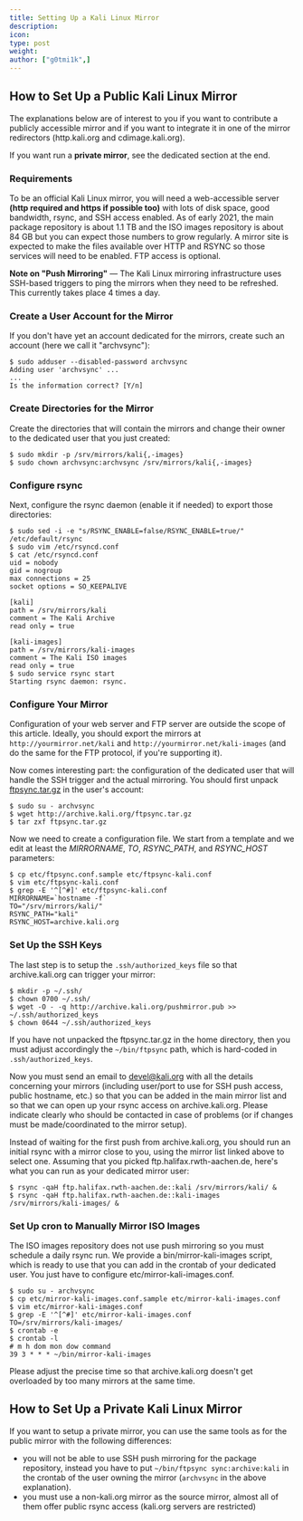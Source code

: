 ```yaml
---
title: Setting Up a Kali Linux Mirror
description:
icon:
type: post
weight:
author: ["g0tmi1k",]
---
```


## How to Set Up a Public Kali Linux Mirror

The explanations below are of interest to you if you want to contribute a publicly accessible mirror and if you want to integrate it in one of the mirror redirectors (http.kali.org and cdimage.kali.org).

If you want run a **private mirror**, see the dedicated section at the end.

### Requirements

<!--
  2021.1, the main package repository is about 1.1 TB
  Early 2020, the main package repository is about 850 GB
  2015, the main package repository is about 450 GB

  2021.1, the ISO images repository is about 84 GB
  Early 2020, the ISO images repository is about 110 GB
  2015, the ISO images repository is about 50 GB
-->
To be an official Kali Linux mirror, you will need a web-accessible server **(http required and https if possible too)** with lots of disk space, good bandwidth, rsync, and SSH access enabled. As of early 2021, the main package repository is about 1.1 TB and the ISO images repository is about 84 GB but you can expect those numbers to grow regularly. A mirror site is expected to make the files available over HTTP and RSYNC so those services will need to be enabled. FTP access is optional.

**Note on "Push Mirroring"** — The Kali Linux mirroring infrastructure uses SSH-based triggers to ping the mirrors when they need to be refreshed. This currently takes place 4 times a day.

### Create a User Account for the Mirror

If you don't have yet an account dedicated for the mirrors, create such an account (here we call it "archvsync"):

```console
$ sudo adduser --disabled-password archvsync
Adding user 'archvsync' ...
...
Is the information correct? [Y/n]
```

### Create Directories for the Mirror

Create the directories that will contain the mirrors and change their owner to the dedicated user that you just created:

```console
$ sudo mkdir -p /srv/mirrors/kali{,-images}
$ sudo chown archvsync:archvsync /srv/mirrors/kali{,-images}
```

### Configure rsync

Next, configure the rsync daemon (enable it if needed) to export those directories:

```console
$ sudo sed -i -e "s/RSYNC_ENABLE=false/RSYNC_ENABLE=true/" /etc/default/rsync
$ sudo vim /etc/rsyncd.conf
$ cat /etc/rsyncd.conf
uid = nobody
gid = nogroup
max connections = 25
socket options = SO_KEEPALIVE

[kali]
path = /srv/mirrors/kali
comment = The Kali Archive
read only = true

[kali-images]
path = /srv/mirrors/kali-images
comment = The Kali ISO images
read only = true
$ sudo service rsync start
Starting rsync daemon: rsync.
```

### Configure Your Mirror

Configuration of your web server and FTP server are outside the scope of this article. Ideally, you should export the mirrors at `http://yourmirror.net/kali` and `http://yourmirror.net/kali-images` (and do the same for the FTP protocol, if you're supporting it).

Now comes interesting part: the configuration of the dedicated user that will handle the SSH trigger and the actual mirroring. You should first unpack [ftpsync.tar.gz](http://archive.kali.org/ftpsync.tar.gz) in the user's account:

```console
$ sudo su - archvsync
$ wget http://archive.kali.org/ftpsync.tar.gz
$ tar zxf ftpsync.tar.gz
```

Now we need to create a configuration file. We start from a template and we edit at least the _MIRRORNAME_, _TO_, _RSYNC_PATH_, and _RSYNC_HOST_ parameters:

```console
$ cp etc/ftpsync.conf.sample etc/ftpsync-kali.conf
$ vim etc/ftpsync-kali.conf
$ grep -E '^[^#]' etc/ftpsync-kali.conf
MIRRORNAME=`hostname -f`
TO="/srv/mirrors/kali/"
RSYNC_PATH="kali"
RSYNC_HOST=archive.kali.org
```

### Set Up the SSH Keys

The last step is to setup the `.ssh/authorized_keys` file so that archive.kali.org can trigger your mirror:

```console
$ mkdir -p ~/.ssh/
$ chown 0700 ~/.ssh/
$ wget -O - -q http://archive.kali.org/pushmirror.pub >> ~/.ssh/authorized_keys
$ chown 0644 ~/.ssh/authorized_keys
```

If you have not unpacked the ftpsync.tar.gz in the home directory, then you must adjust accordingly the `~/bin/ftpsync` path, which is hard-coded in `.ssh/authorized_keys`.

Now you must send an email to [devel@kali.org](mailto:devel@kali.org) with all the details concerning your mirrors (including user/port to use for SSH push access, public hostname, etc.) so that you can be added in the main mirror list and so that we can open up your rsync access on archive.kali.org. Please indicate clearly who should be contacted in case of problems (or if changes must be made/coordinated to the mirror setup).

Instead of waiting for the first push from archive.kali.org, you should run an initial rsync with a mirror close to you, using the mirror list linked above to select one. Assuming that you picked ftp.halifax.rwth-aachen.de, here's what you can run as your dedicated mirror user:

```console
$ rsync -qaH ftp.halifax.rwth-aachen.de::kali /srv/mirrors/kali/ &
$ rsync -qaH ftp.halifax.rwth-aachen.de::kali-images /srv/mirrors/kali-images/ &
```

### Set Up cron to Manually Mirror ISO Images

The ISO images repository does not use push mirroring so you must schedule a daily rsync run. We provide a bin/mirror-kali-images script, which is ready to use that you can add in the crontab of your dedicated user. You just have to configure etc/mirror-kali-images.conf.

```console
$ sudo su - archvsync
$ cp etc/mirror-kali-images.conf.sample etc/mirror-kali-images.conf
$ vim etc/mirror-kali-images.conf
$ grep -E '^[^#]' etc/mirror-kali-images.conf
TO=/srv/mirrors/kali-images/
$ crontab -e
$ crontab -l
# m h dom mon dow command
39 3 * * * ~/bin/mirror-kali-images
```

Please adjust the precise time so that archive.kali.org doesn't get overloaded by too many mirrors at the same time.

## How to Set Up a Private Kali Linux Mirror

If you want to setup a private mirror, you can use the same tools as for
the public mirror with the following differences:

- you will not be able to use SSH push mirroring for the package repository, instead you have to put `~/bin/ftpsync sync:archive:kali` in the crontab of the user owning the mirror (`archvsync` in the above explanation).
- you must use a non-kali.org mirror as the source mirror, almost all of them offer public rsync access (kali.org servers are restricted)

